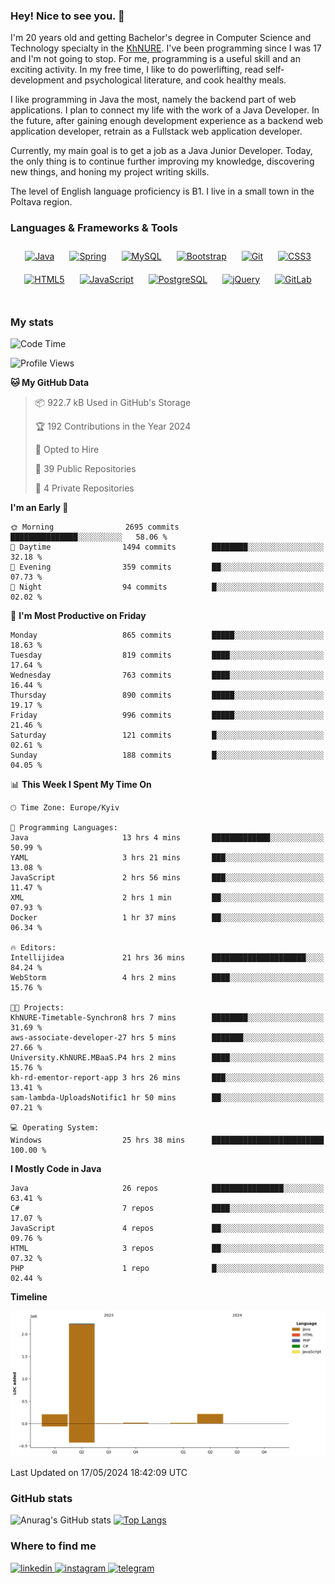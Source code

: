 ### Hey! Nice to see you. 👋

I'm 20 years old and getting Bachelor's degree in Computer Science and Technology
specialty in the [KhNURE][1]. I've been programming since I was 17 and I'm not going
to stop. For me, programming is a useful skill and an exciting activity. In my free
time, I like to do powerlifting, read self-development and psychological literature,
and cook healthy meals.

I like programming in Java the most, namely the backend part of web applications.
I plan to connect my life with the work of a Java Developer. In the future, after 
gaining enough development experience as a backend web application developer, 
retrain as a Fullstack web application developer. 

Currently, my main goal is to get a job as a Java Junior Developer. 
Today, the only thing is to continue further improving my knowledge, discovering 
new things, and honing my project writing skills.

The level of English language proficiency is B1. I live in a small town in the
Poltava region.

### Languages & Frameworks & Tools
<div align="center">  
<a href="https://www.java.com/" target="_blank"><img style="margin: 10px" src="https://profilinator.rishav.dev/skills-assets/java-original-wordmark.svg" alt="Java" height="50" /></a>
<a href="https://docs.spring.io/spring-framework/docs/3.0.x/reference/expressions.html#:~:text=The%20Spring%20Expression%20Language%20(SpEL,and%20basic%20string%20templating%20functionality." target="_blank"><img style="margin: 10px" src="https://profilinator.rishav.dev/skills-assets/springio-icon.svg" alt="Spring" height="50" /></a>
<a href="https://www.mysql.com/" target="_blank"><img style="margin: 10px" src="https://profilinator.rishav.dev/skills-assets/mysql-original-wordmark.svg" alt="MySQL" height="50" /></a>
<a href="https://getbootstrap.com/docs/3.4/javascript/" target="_blank"><img style="margin: 10px" src="https://profilinator.rishav.dev/skills-assets/bootstrap-plain.svg" alt="Bootstrap" height="50" /></a>  
<a href="https://github.com/" target="_blank"><img style="margin: 10px" src="https://profilinator.rishav.dev/skills-assets/git-scm-icon.svg" alt="Git" height="50" /></a>
<a href="https://www.w3schools.com/css/" target="_blank"><img style="margin: 10px" src="https://profilinator.rishav.dev/skills-assets/css3-original-wordmark.svg" alt="CSS3" height="50" /></a>  
<a href="https://en.wikipedia.org/wiki/HTML5" target="_blank"><img style="margin: 10px" src="https://profilinator.rishav.dev/skills-assets/html5-original-wordmark.svg" alt="HTML5" height="50" /></a>  
<a href="https://www.javascript.com/" target="_blank"><img style="margin: 10px" src="https://profilinator.rishav.dev/skills-assets/javascript-original.svg" alt="JavaScript" height="50" /></a>  
<a href="https://www.postgresql.org/" target="_blank"><img style="margin: 10px" src="https://profilinator.rishav.dev/skills-assets/postgresql-original-wordmark.svg" alt="PostgreSQL" height="50" /></a>  
<a href="https://jquery.com/" target="_blank"><img style="margin: 10px" src="https://profilinator.rishav.dev/skills-assets/jquery.png" alt="jQuery" height="50" /></a>
<a href="https://about.gitlab.com/" target="_blank"><img style="margin: 10px" src="https://profilinator.rishav.dev/skills-assets/gitlab.svg" alt="GitLab" height="50" /></a>  
</div>  

<br/>  

### My stats 

<!--START_SECTION:waka-->
![Code Time](http://img.shields.io/badge/Code%20Time-1%2C044%20hrs%2027%20mins-blue)

![Profile Views](http://img.shields.io/badge/Profile%20Views-0-blue)

**🐱 My GitHub Data** 

> 📦 922.7 kB Used in GitHub's Storage 
 > 
> 🏆 192 Contributions in the Year 2024
 > 
> 💼 Opted to Hire
 > 
> 📜 39 Public Repositories 
 > 
> 🔑 4 Private Repositories 
 > 
**I'm an Early 🐤** 

```text
🌞 Morning                2695 commits        ███████████████░░░░░░░░░░   58.06 % 
🌆 Daytime                1494 commits        ████████░░░░░░░░░░░░░░░░░   32.18 % 
🌃 Evening                359 commits         ██░░░░░░░░░░░░░░░░░░░░░░░   07.73 % 
🌙 Night                  94 commits          █░░░░░░░░░░░░░░░░░░░░░░░░   02.02 % 
```
📅 **I'm Most Productive on Friday** 

```text
Monday                   865 commits         █████░░░░░░░░░░░░░░░░░░░░   18.63 % 
Tuesday                  819 commits         ████░░░░░░░░░░░░░░░░░░░░░   17.64 % 
Wednesday                763 commits         ████░░░░░░░░░░░░░░░░░░░░░   16.44 % 
Thursday                 890 commits         █████░░░░░░░░░░░░░░░░░░░░   19.17 % 
Friday                   996 commits         █████░░░░░░░░░░░░░░░░░░░░   21.46 % 
Saturday                 121 commits         █░░░░░░░░░░░░░░░░░░░░░░░░   02.61 % 
Sunday                   188 commits         █░░░░░░░░░░░░░░░░░░░░░░░░   04.05 % 
```


📊 **This Week I Spent My Time On** 

```text
🕑︎ Time Zone: Europe/Kyiv

💬 Programming Languages: 
Java                     13 hrs 4 mins       █████████████░░░░░░░░░░░░   50.99 % 
YAML                     3 hrs 21 mins       ███░░░░░░░░░░░░░░░░░░░░░░   13.08 % 
JavaScript               2 hrs 56 mins       ███░░░░░░░░░░░░░░░░░░░░░░   11.47 % 
XML                      2 hrs 1 min         ██░░░░░░░░░░░░░░░░░░░░░░░   07.93 % 
Docker                   1 hr 37 mins        ██░░░░░░░░░░░░░░░░░░░░░░░   06.34 % 

🔥 Editors: 
Intellijidea             21 hrs 36 mins      █████████████████████░░░░   84.24 % 
WebStorm                 4 hrs 2 mins        ████░░░░░░░░░░░░░░░░░░░░░   15.76 % 

🐱‍💻 Projects: 
KhNURE-Timetable-Synchron8 hrs 7 mins        ████████░░░░░░░░░░░░░░░░░   31.69 % 
aws-associate-developer-27 hrs 5 mins        ███████░░░░░░░░░░░░░░░░░░   27.66 % 
University.KhNURE.MBaaS.P4 hrs 2 mins        ████░░░░░░░░░░░░░░░░░░░░░   15.76 % 
kh-rd-ementor-report-app 3 hrs 26 mins       ███░░░░░░░░░░░░░░░░░░░░░░   13.41 % 
sam-lambda-UploadsNotific1 hr 50 mins        ██░░░░░░░░░░░░░░░░░░░░░░░   07.21 % 

💻 Operating System: 
Windows                  25 hrs 38 mins      █████████████████████████   100.00 % 
```

**I Mostly Code in Java** 

```text
Java                     26 repos            ████████████████░░░░░░░░░   63.41 % 
C#                       7 repos             ████░░░░░░░░░░░░░░░░░░░░░   17.07 % 
JavaScript               4 repos             ██░░░░░░░░░░░░░░░░░░░░░░░   09.76 % 
HTML                     3 repos             ██░░░░░░░░░░░░░░░░░░░░░░░   07.32 % 
PHP                      1 repo              █░░░░░░░░░░░░░░░░░░░░░░░░   02.44 % 
```



**Timeline**

![Lines of Code chart](https://raw.githubusercontent.com/StasonMendelso/StasonMendelso/main/assets/bar_graph.png)


 Last Updated on 17/05/2024 18:42:09 UTC
<!--END_SECTION:waka-->

### GitHub stats
![Anurag's GitHub stats](https://github-readme-stats-sigma-five.vercel.app/api?username=stasonMendelso&show_icons=true&theme=transparent)
[![Top Langs](https://github-readme-stats-sigma-five.vercel.app/api/top-langs/?username=stasonMendelso)](https://github.com/stasonMendelso/github-readme-stats)
### Where to find me

<div align="start">
<a href="https://linkedin.com/in/stanislav-hlova-0b2a00265/" target="_blank">
<img src=https://img.shields.io/badge/linkedin-%231E77B5.svg?&style=for-the-badge&logo=linkedin&logoColor=white alt=linkedin style="margin-bottom: 5px;" />
</a>
<a href="https://instagram.com/stasonMendelson" target="_blank">
<img src=https://img.shields.io/badge/instagram-%23000000.svg?&style=for-the-badge&logo=instagram&logoColor=white alt=instagram style="margin-bottom: 5px;" />
</a> 
<a href="https://t.me/Stason_Mendelson" target="_blank">
<img src=https://img.shields.io/badge/telegram-%231E77B5.svg?&style=for-the-badge&logo=telegram&logoColor=white alt=telegram style="margin-bottom: 5px;" />
</a>  
</div>  

[1]:[https://nure.ua/en/]


